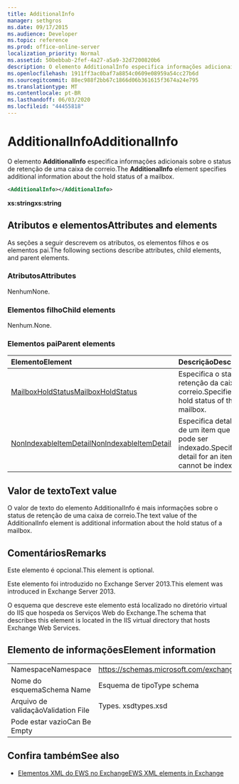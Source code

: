 ```yaml
---
title: AdditionalInfo
manager: sethgros
ms.date: 09/17/2015
ms.audience: Developer
ms.topic: reference
ms.prod: office-online-server
localization_priority: Normal
ms.assetid: 50bebbab-2fef-4a27-a5a9-32d7200820b6
description: O elemento AdditionalInfo especifica informações adicionais sobre o status de retenção de uma caixa de correio.
ms.openlocfilehash: 1911ff3ac0baf7a8854c0609e08959a54cc27b6d
ms.sourcegitcommit: 88ec988f2bb67c1866d06b361615f3674a24e795
ms.translationtype: MT
ms.contentlocale: pt-BR
ms.lasthandoff: 06/03/2020
ms.locfileid: "44455818"
---
```

# <a name="additionalinfo"></a><span data-ttu-id="ed130-103">AdditionalInfo</span><span class="sxs-lookup"><span data-stu-id="ed130-103">AdditionalInfo</span></span>

<span data-ttu-id="ed130-104">O elemento **AdditionalInfo** especifica informações adicionais sobre o status de retenção de uma caixa de correio.</span><span class="sxs-lookup"><span data-stu-id="ed130-104">The **AdditionalInfo** element specifies additional information about the hold status of a mailbox.</span></span> 
  
```XML
<AdditionalInfo></AdditionalInfo>
```

 <span data-ttu-id="ed130-105">**xs:string**</span><span class="sxs-lookup"><span data-stu-id="ed130-105">**xs:string**</span></span>
## <a name="attributes-and-elements"></a><span data-ttu-id="ed130-106">Atributos e elementos</span><span class="sxs-lookup"><span data-stu-id="ed130-106">Attributes and elements</span></span>

<span data-ttu-id="ed130-107">As seções a seguir descrevem os atributos, os elementos filhos e os elementos pai.</span><span class="sxs-lookup"><span data-stu-id="ed130-107">The following sections describe attributes, child elements, and parent elements.</span></span>
  
### <a name="attributes"></a><span data-ttu-id="ed130-108">Atributos</span><span class="sxs-lookup"><span data-stu-id="ed130-108">Attributes</span></span>

<span data-ttu-id="ed130-109">Nenhum</span><span class="sxs-lookup"><span data-stu-id="ed130-109">None.</span></span>
  
### <a name="child-elements"></a><span data-ttu-id="ed130-110">Elementos filho</span><span class="sxs-lookup"><span data-stu-id="ed130-110">Child elements</span></span>

<span data-ttu-id="ed130-111">Nenhum.</span><span class="sxs-lookup"><span data-stu-id="ed130-111">None.</span></span>
  
### <a name="parent-elements"></a><span data-ttu-id="ed130-112">Elementos pai</span><span class="sxs-lookup"><span data-stu-id="ed130-112">Parent elements</span></span>

|<span data-ttu-id="ed130-113">**Elemento**</span><span class="sxs-lookup"><span data-stu-id="ed130-113">**Element**</span></span>|<span data-ttu-id="ed130-114">**Descrição**</span><span class="sxs-lookup"><span data-stu-id="ed130-114">**Description**</span></span>|
|:-----|:-----|
|[<span data-ttu-id="ed130-115">MailboxHoldStatus</span><span class="sxs-lookup"><span data-stu-id="ed130-115">MailboxHoldStatus</span></span>](mailboxholdstatus.md) <br/> |<span data-ttu-id="ed130-116">Especifica o status de retenção da caixa de correio.</span><span class="sxs-lookup"><span data-stu-id="ed130-116">Specifies the hold status of the mailbox.</span></span>  <br/> |
|[<span data-ttu-id="ed130-117">NonIndexableItemDetail</span><span class="sxs-lookup"><span data-stu-id="ed130-117">NonIndexableItemDetail</span></span>](nonindexableitemdetail.md) <br/> |<span data-ttu-id="ed130-118">Especifica detalhes de um item que não pode ser indexado.</span><span class="sxs-lookup"><span data-stu-id="ed130-118">Specifies detail for an item that cannot be indexed.</span></span>  <br/> |
   
## <a name="text-value"></a><span data-ttu-id="ed130-119">Valor de texto</span><span class="sxs-lookup"><span data-stu-id="ed130-119">Text value</span></span>

<span data-ttu-id="ed130-120">O valor de texto do elemento AdditionalInfo é mais informações sobre o status de retenção de uma caixa de correio.</span><span class="sxs-lookup"><span data-stu-id="ed130-120">The text value of the AdditionalInfo element is additional information about the hold status of a mailbox.</span></span>
  
## <a name="remarks"></a><span data-ttu-id="ed130-121">Comentários</span><span class="sxs-lookup"><span data-stu-id="ed130-121">Remarks</span></span>

<span data-ttu-id="ed130-122">Este elemento é opcional.</span><span class="sxs-lookup"><span data-stu-id="ed130-122">This element is optional.</span></span>
  
<span data-ttu-id="ed130-123">Este elemento foi introduzido no Exchange Server 2013.</span><span class="sxs-lookup"><span data-stu-id="ed130-123">This element was introduced in Exchange Server 2013.</span></span>
  
<span data-ttu-id="ed130-124">O esquema que descreve este elemento está localizado no diretório virtual do IIS que hospeda os Serviços Web do Exchange.</span><span class="sxs-lookup"><span data-stu-id="ed130-124">The schema that describes this element is located in the IIS virtual directory that hosts Exchange Web Services.</span></span>
  
## <a name="element-information"></a><span data-ttu-id="ed130-125">Elemento de informações</span><span class="sxs-lookup"><span data-stu-id="ed130-125">Element information</span></span>

|||
|:-----|:-----|
|<span data-ttu-id="ed130-126">Namespace</span><span class="sxs-lookup"><span data-stu-id="ed130-126">Namespace</span></span>  <br/> |https://schemas.microsoft.com/exchange/services/2006/types  <br/> |
|<span data-ttu-id="ed130-127">Nome do esquema</span><span class="sxs-lookup"><span data-stu-id="ed130-127">Schema Name</span></span>  <br/> |<span data-ttu-id="ed130-128">Esquema de tipo</span><span class="sxs-lookup"><span data-stu-id="ed130-128">Type schema</span></span>  <br/> |
|<span data-ttu-id="ed130-129">Arquivo de validação</span><span class="sxs-lookup"><span data-stu-id="ed130-129">Validation File</span></span>  <br/> |<span data-ttu-id="ed130-130">Types. xsd</span><span class="sxs-lookup"><span data-stu-id="ed130-130">types.xsd</span></span>  <br/> |
|<span data-ttu-id="ed130-131">Pode estar vazio</span><span class="sxs-lookup"><span data-stu-id="ed130-131">Can Be Empty</span></span>  <br/> ||
   
## <a name="see-also"></a><span data-ttu-id="ed130-132">Confira também</span><span class="sxs-lookup"><span data-stu-id="ed130-132">See also</span></span>

- [<span data-ttu-id="ed130-133">Elementos XML do EWS no Exchange</span><span class="sxs-lookup"><span data-stu-id="ed130-133">EWS XML elements in Exchange</span></span>](ews-xml-elements-in-exchange.md)

